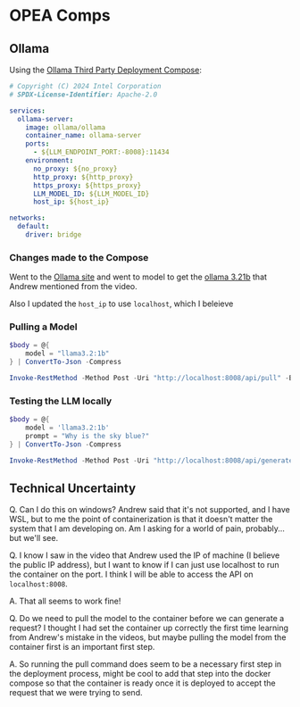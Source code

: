 # OPEA Comps

## Ollama

Using the [Ollama Third Party Deployment Compose](https://github.com/opea-project/GenAIComps/blob/main/comps/third_parties/ollama/deployment/docker_compose/compose.yaml):

```yml
# Copyright (C) 2024 Intel Corporation
# SPDX-License-Identifier: Apache-2.0

services:
  ollama-server:
    image: ollama/ollama
    container_name: ollama-server
    ports:
      - ${LLM_ENDPOINT_PORT:-8008}:11434
    environment:
      no_proxy: ${no_proxy}
      http_proxy: ${http_proxy}
      https_proxy: ${https_proxy}
      LLM_MODEL_ID: ${LLM_MODEL_ID}
      host_ip: ${host_ip}

networks:
  default:
    driver: bridge
```

### Changes made to the Compose

Went to the [Ollama site](https://ollama.com/) and went to model to get the [ollama 3.21b](https://ollama.com/library/llama3.2:1b) that Andrew mentioned from the video.

Also I updated the `host_ip` to use `localhost`, which I beleieve 

### Pulling a Model

```powershell
$body = @{
    model = "llama3.2:1b"
} | ConvertTo-Json -Compress

Invoke-RestMethod -Method Post -Uri "http://localhost:8008/api/pull" -Body $body -ContentType "application/json"
```

### Testing the LLM locally

```powershell
$body = @{
    model = 'llama3.2:1b'
    prompt = "Why is the sky blue?"
} | ConvertTo-Json -Compress  

Invoke-RestMethod -Method Post -Uri "http://localhost:8008/api/generate" -Body $body -ContentType "application/json"
```

## Technical Uncertainty

Q. Can I do this on windows? Andrew said that it's not supported, and I have WSL, but to me the point of containerization is that it doesn't matter the system that I am developing on. Am I asking for a world of pain, probably... but we'll see.

Q. I know I saw in the video that Andrew used the IP of machine (I believe the public IP address), but I want to know if I can just use localhost to run the container on the port. I think I will be able to access the API on `localhost:8008`.

A. That all seems to work fine!

Q. Do we need to pull the model to the container before we can generate a request? I thought I had set the container up correctly the first time learning from Andrew's mistake in the videos, but maybe pulling the model from the container first is an important first step.

A. So running the pull command does seem to be a necessary first step in the deployment process, might be cool to add that step into the docker compose so that the container is ready once it is deployed to accept the request that we were trying to send.
